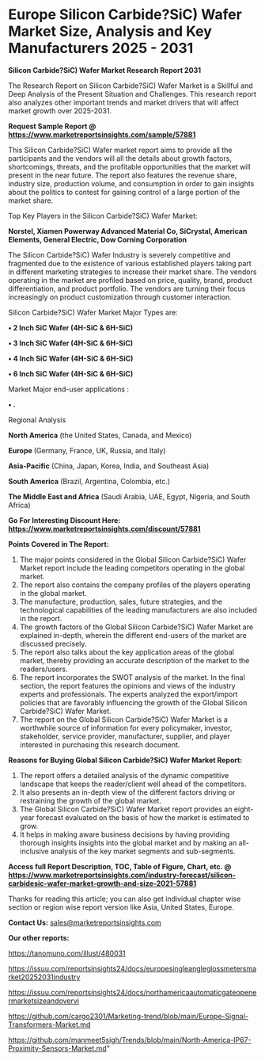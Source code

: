 # Europe Silicon Carbide?SiC) Wafer Market Size, Analysis and Key Manufacturers 2025 - 2031

<strong>Silicon Carbide?SiC) Wafer Market Research Report 2031</strong>

The Research Report on Silicon Carbide?SiC) Wafer Market is a Skillful and Deep Analysis of the Present Situation and Challenges. This research report also analyzes other important trends and market drivers that will affect market growth over 2025-2031.

<strong>Request Sample Report @ <a href=https://www.marketreportsinsights.com/sample/57881>https://www.marketreportsinsights.com/sample/57881</a></strong>

This Silicon Carbide?SiC) Wafer market report aims to provide all the participants and the vendors will all the details about growth factors, shortcomings, threats, and the profitable opportunities that the market will present in the near future. The report also features the revenue share, industry size, production volume, and consumption in order to gain insights about the politics to contest for gaining control of a large portion of the market share.

Top Key Players in the Silicon Carbide?SiC) Wafer Market:

<strong>Norstel, Xiamen Powerway Advanced Material Co, SiCrystal, American Elements, General Electric, Dow Corning Corporation</strong>

The Silicon Carbide?SiC) Wafer Industry is severely competitive and fragmented due to the existence of various established players taking part in different marketing strategies to increase their market share. The vendors operating in the market are profiled based on price, quality, brand, product differentiation, and product portfolio. The vendors are turning their focus increasingly on product customization through customer interaction.

Silicon Carbide?SiC) Wafer Market Major Types are:

<strong>• 2 Inch SiC Wafer (4H-SiC & 6H-SiC)

• 3 Inch SiC Wafer (4H-SiC & 6H-SiC)

• 4 Inch SiC Wafer (4H-SiC & 6H-SiC)

• 6 Inch SiC Wafer (4H-SiC & 6H-SiC)</strong>

Market Major end-user applications :

<strong>• .</strong>

Regional Analysis

</u><strong><b>North America</b></strong> (the United States, Canada, and Mexico)

<strong><b>Europe </b></strong>(Germany, France, UK, Russia, and Italy)

<strong><b>Asia-Pacific</b></strong> (China, Japan, Korea, India, and Southeast Asia)

<strong><b>South America</b></strong> (Brazil, Argentina, Colombia, etc.)

<strong><b>The Middle East and Africa</b></strong> (Saudi Arabia, UAE, Egypt, Nigeria, and South Africa)

<strong>Go For Interesting Discount Here: <a href=https://www.marketreportsinsights.com/discount/57881>https://www.marketreportsinsights.com/discount/57881</a></strong>

<strong>Points Covered in The Report:</strong>
<ol>
  <li>The major points considered in the Global Silicon Carbide?SiC) Wafer Market report include the leading competitors operating in the global market.</li>
  <li>The report also contains the company profiles of the players operating in the global market.</li>
  <li>The manufacture, production, sales, future strategies, and the technological capabilities of the leading manufacturers are also included in the report.</li>
  <li>The growth factors of the Global Silicon Carbide?SiC) Wafer Market are explained in-depth, wherein the different end-users of the market are discussed precisely.</li>
  <li>The report also talks about the key application areas of the global market, thereby providing an accurate description of the market to the readers/users.</li>
  <li>The report incorporates the SWOT analysis of the market. In the final section, the report features the opinions and views of the industry experts and professionals. The experts analyzed the export/import policies that are favorably influencing the growth of the Global Silicon Carbide?SiC) Wafer Market.</li>
  <li>The report on the Global Silicon Carbide?SiC) Wafer Market is a worthwhile source of information for every policymaker, investor, stakeholder, service provider, manufacturer, supplier, and player interested in purchasing this research document.</li>
</ol>
<strong>Reasons for Buying Global Silicon Carbide?SiC) Wafer Market Report:</strong>

<ol>
  <li>The report offers a detailed analysis of the dynamic competitive landscape that keeps the reader/client well ahead of the competitors.</li>
  <li>It also presents an in-depth view of the different factors driving or restraining the growth of the global market.</li>
  <li>The Global Silicon Carbide?SiC) Wafer Market report provides an eight-year forecast evaluated on the basis of how the market is estimated to grow.</li>
  <li>It helps in making aware business decisions by having providing thorough insights insights into the global market and by making an all-inclusive analysis of the key market segments and sub-segments.</li>
</ol>
<strong>Access full Report Description, TOC, Table of Figure, Chart, etc. @ <a href=https://www.marketreportsinsights.com/industry-forecast/silicon-carbidesic-wafer-market-growth-and-size-2021-57881>https://www.marketreportsinsights.com/industry-forecast/silicon-carbidesic-wafer-market-growth-and-size-2021-57881</a></strong>


Thanks for reading this article; you can also get individual chapter wise section or region wise report version like Asia, United States, Europe.

<strong>Contact Us:</strong>
sales@marketreportsinsights.com

<strong>Our other reports:</strong>

<a href=https://tanomuno.com/illust/480031>https://tanomuno.com/illust/480031</a>

<a href=https://issuu.com/reportsinsights24/docs/europesingleangleglossmetersmarket20252031industry>https://issuu.com/reportsinsights24/docs/europesingleangleglossmetersmarket20252031industry</a>

<a href=https://issuu.com/reportsinsights24/docs/northamericaautomaticgateopenermarketsizeandovervi>https://issuu.com/reportsinsights24/docs/northamericaautomaticgateopenermarketsizeandovervi</a>

<a href=https://github.com/cargo2301/Marketing-trend/blob/main/Europe-Signal-Transformers-Market.md>https://github.com/cargo2301/Marketing-trend/blob/main/Europe-Signal-Transformers-Market.md</a>

<a href=https://github.com/manmeet5sigh/Trends/blob/main/North-America-IP67-Proximity-Sensors-Market.md>https://github.com/manmeet5sigh/Trends/blob/main/North-America-IP67-Proximity-Sensors-Market.md</a>"
